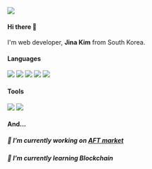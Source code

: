 
<a href="https://blog.naver.com/01075970528" target="_blank"><img src="https://img.shields.io/badge/Blog-03C75A?style=flat-square&logo=naver&logoColor=white"/></a>

#### Hi there 👋
I'm web developer, **Jina Kim** from South Korea.

#### Languages
<img src="https://img.shields.io/badge/PHP-777BB4?style=flat-square&logo=PHP&logoColor=white"/> <img src="https://img.shields.io/badge/Laravel-FF2D20?style=flat-square&logo=laravel&logoColor=white"/> <img src="https://img.shields.io/badge/Node.js-339933?style=flat-square&logo=node.js&logoColor=white"/> <img src="https://img.shields.io/badge/JavaScript-F7DF1E?style=flat-square&logo=javascript&logoColor=white"/> <img src="https://img.shields.io/badge/MySQL-4479A1?style=flat-square&logo=MySQL&logoColor=white"/>

#### Tools
<img src="https://img.shields.io/badge/Visual Studio Code-007ACC?style=flat-square&logo=VisualStudioCode&logoColor=white"/> <img src="https://img.shields.io/badge/Git-F05032?style=flat-square&logo=Git&logoColor=white"/>

#### And...
##### 🔭 I’m currently working on <a href="https://aftmarket.tv" target="_blank">AFT market</a>
##### 🌱 I’m currently learning Blockchain


<!--
**jinas1004/jinas1004** is a ✨ _special_ ✨ repository because its `README.md` (this file) appears on your GitHub profile.

Here are some ideas to get you started:

- 🔭 I’m currently working on ...
- 🌱 I’m currently learning ...
- 👯 I’m looking to collaborate on ...
- 🤔 I’m looking for help with ...
- 💬 Ask me about ...
- 📫 How to reach me: ...
- 😄 Pronouns: ...
- ⚡ Fun fact: ...
-->
